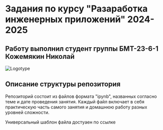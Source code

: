 # Задания по курсу "Разаработка инженерных приложений" 2024-2025 
## Работу выполнил студент группы БМТ-23-6-1 Кожемякин Николай 

![Logotype](https://repository-images.githubusercontent.com/724597554/736908a2-ff83-486e-8884-6a35ca3ce0c1)

<!Description>
## Описание структуры репозитория
Репозиторий состоит из файлов формата "ipynb", названных согласно теме и дате проведения занятия. Каждый файл включает в себя практическую часть самого занятия и домашнюю работу разных уровней сложности.

Универсальный шаблон файла достуаен по ссылке